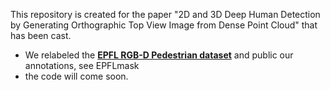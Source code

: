 This repository is created for the paper "2D and 3D Deep Human Detection by Generating Orthographic Top View Image from Dense Point Cloud" that has been cast. 
 

- We relabeled the [**EPFL RGB-D Pedestrian dataset**](https://www.epfl.ch/labs/cvlab/data/data-rgbd-pedestrian/) and public our annotations, see EPFLmask
- the code will come soon.
